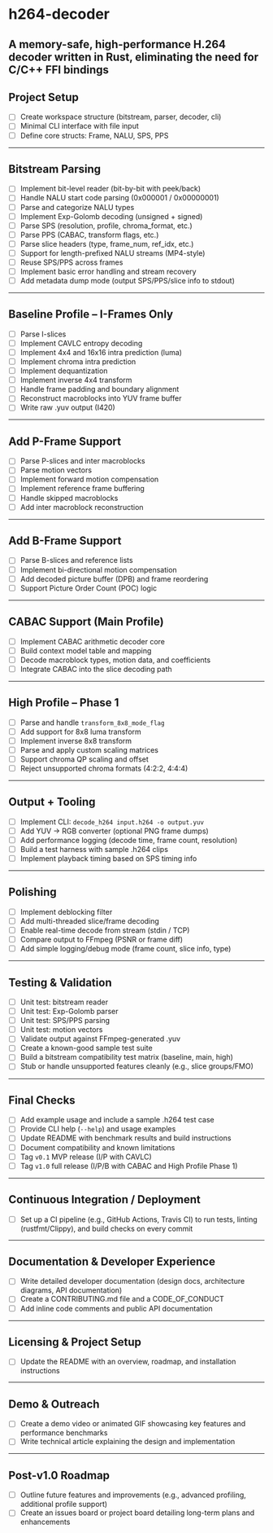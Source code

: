 # h264-decoder
A memory-safe, high-performance H.264 decoder written in Rust, eliminating the need for C/C++ FFI bindings
---

## Project Setup
- [ ] Create workspace structure (bitstream, parser, decoder, cli)
- [ ] Minimal CLI interface with file input
- [ ] Define core structs: Frame, NALU, SPS, PPS

---

## Bitstream Parsing
- [ ] Implement bit-level reader (bit-by-bit with peek/back)
- [ ] Handle NALU start code parsing (0x000001 / 0x00000001)
- [ ] Parse and categorize NALU types
- [ ] Implement Exp-Golomb decoding (unsigned + signed)
- [ ] Parse SPS (resolution, profile, chroma_format, etc.)
- [ ] Parse PPS (CABAC, transform flags, etc.)
- [ ] Parse slice headers (type, frame_num, ref_idx, etc.)
- [ ] Support for length-prefixed NALU streams (MP4-style)
- [ ] Reuse SPS/PPS across frames
- [ ] Implement basic error handling and stream recovery
- [ ] Add metadata dump mode (output SPS/PPS/slice info to stdout)

---

## Baseline Profile – I-Frames Only
- [ ] Parse I-slices
- [ ] Implement CAVLC entropy decoding
- [ ] Implement 4x4 and 16x16 intra prediction (luma)
- [ ] Implement chroma intra prediction
- [ ] Implement dequantization
- [ ] Implement inverse 4x4 transform
- [ ] Handle frame padding and boundary alignment
- [ ] Reconstruct macroblocks into YUV frame buffer
- [ ] Write raw .yuv output (I420)

---

## Add P-Frame Support
- [ ] Parse P-slices and inter macroblocks
- [ ] Parse motion vectors
- [ ] Implement forward motion compensation
- [ ] Implement reference frame buffering
- [ ] Handle skipped macroblocks
- [ ] Add inter macroblock reconstruction

---

## Add B-Frame Support
- [ ] Parse B-slices and reference lists
- [ ] Implement bi-directional motion compensation
- [ ] Add decoded picture buffer (DPB) and frame reordering
- [ ] Support Picture Order Count (POC) logic

---

## CABAC Support (Main Profile)
- [ ] Implement CABAC arithmetic decoder core
- [ ] Build context model table and mapping
- [ ] Decode macroblock types, motion data, and coefficients
- [ ] Integrate CABAC into the slice decoding path

---

## High Profile – Phase 1
- [ ] Parse and handle `transform_8x8_mode_flag`
- [ ] Add support for 8x8 luma transform
- [ ] Implement inverse 8x8 transform
- [ ] Parse and apply custom scaling matrices
- [ ] Support chroma QP scaling and offset
- [ ] Reject unsupported chroma formats (4:2:2, 4:4:4)

---

## Output + Tooling
- [ ] Implement CLI: `decode_h264 input.h264 -o output.yuv`
- [ ] Add YUV → RGB converter (optional PNG frame dumps)
- [ ] Add performance logging (decode time, frame count, resolution)
- [ ] Build a test harness with sample .h264 clips
- [ ] Implement playback timing based on SPS timing info

---

## Polishing
- [ ] Implement deblocking filter
- [ ] Add multi-threaded slice/frame decoding
- [ ] Enable real-time decode from stream (stdin / TCP)
- [ ] Compare output to FFmpeg (PSNR or frame diff)
- [ ] Add simple logging/debug mode (frame count, slice info, type)

---

## Testing & Validation
- [ ] Unit test: bitstream reader
- [ ] Unit test: Exp-Golomb parser
- [ ] Unit test: SPS/PPS parsing
- [ ] Unit test: motion vectors
- [ ] Validate output against FFmpeg-generated .yuv
- [ ] Create a known-good sample test suite
- [ ] Build a bitstream compatibility test matrix (baseline, main, high)
- [ ] Stub or handle unsupported features cleanly (e.g., slice groups/FMO)

---

## Final Checks
- [ ] Add example usage and include a sample .h264 test case
- [ ] Provide CLI help (`--help`) and usage examples
- [ ] Update README with benchmark results and build instructions
- [ ] Document compatibility and known limitations
- [ ] Tag `v0.1` MVP release (I/P with CAVLC)
- [ ] Tag `v1.0` full release (I/P/B with CABAC and High Profile Phase 1)

---

## Continuous Integration / Deployment
- [ ] Set up a CI pipeline (e.g., GitHub Actions, Travis CI) to run tests, linting (rustfmt/Clippy), and build checks on every commit

---

## Documentation & Developer Experience
- [ ] Write detailed developer documentation (design docs, architecture diagrams, API documentation)
- [ ] Create a CONTRIBUTING.md file and a CODE_OF_CONDUCT
- [ ] Add inline code comments and public API documentation

---

## Licensing & Project Setup
- [ ] Update the README with an overview, roadmap, and installation instructions

---

## Demo & Outreach
- [ ] Create a demo video or animated GIF showcasing key features and performance benchmarks
- [ ] Write technical article explaining the design and implementation
---

## Post-v1.0 Roadmap
- [ ] Outline future features and improvements (e.g., advanced profiling, additional profile support)
- [ ] Create an issues board or project board detailing long-term plans and enhancements
